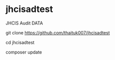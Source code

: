 # jhcisadtest
 JHCIS Audit DATA
 
 
 git clone https://github.com/thaituk007/jhcisadtest
 
 cd jhcisadtest
 
 composer update
 
